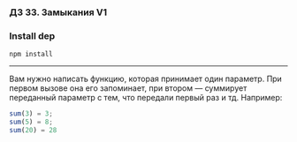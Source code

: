 ### ДЗ 33. Замыкания V1

### Install dep

`npm install`

<hr>

Вам нужно написать функцию, которая принимает один параметр. При первом вызове она его запоминает, при втором — суммирует переданный параметр с тем, что передали первый раз и тд. Например:

```javascript
sum(3) = 3;
sum(5) = 8;
sum(20) = 28
```
